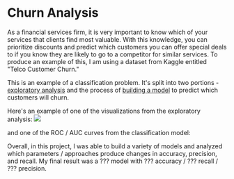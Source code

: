 # Churn Analysis
As a financial services firm, it is very important to know which of your services that clients find most valuable. With this knowledge, you can prioritize discounts and predict which customers you can offer special deals to if you know they are likely to go to a competitor for similar services. To produce an example of this, I am using a dataset from Kaggle entitled "Telco Customer Churn."

This is an example of a classification problem. It's split into two portions - [exploratory analysis](https://github.com/mitchell-jones/churn-analysis/blob/master/Customer%20Churn%20EDA.ipynb) and the process of [building a model]() to predict which customers will churn.

Here's an example of one of the visualizations from the exploratory analysis:
![](/images/churnanalysisPaymentMethod.svg)

and one of the ROC / AUC curves from the classification model:


Overall, in this project, I was able to build a variety of models and analyzed which parameters / approaches produce changes in accuracy, precision, and recall. My final result was a ??? model with ??? accuracy / ??? recall / ??? precision.
